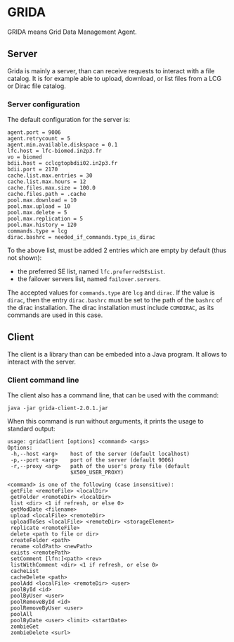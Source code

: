 # GRIDA

GRIDA means Grid Data Management Agent.

## Server

Grida is mainly a server, than can receive requests to interact with a
file catalog.  It is for example able to upload, download, or list
files from a LCG or Dirac file catalog.

### Server configuration

The default configuration for the server is:
```
agent.port = 9006
agent.retrycount = 5
agent.min.available.diskspace = 0.1
lfc.host = lfc-biomed.in2p3.fr
vo = biomed
bdii.host = cclcgtopbdii02.in2p3.fr
bdii.port = 2170
cache.list.max.entries = 30
cache.list.max.hours = 12
cache.files.max.size = 100.0
cache.files.path = .cache
pool.max.download = 10
pool.max.upload = 10
pool.max.delete = 5
pool.max.replication = 5
pool.max.history = 120
commands.type = lcg
dirac.bashrc = needed_if_commands.type_is_dirac
```

To the above list, must be added 2 entries which are empty by default
(thus not shown):
- the preferred SE list, named `lfc.preferredSEsList`.
- the failover servers list, named `failover.servers`.

The accepted values for `commands.type` are `lcg` and `dirac`.  If the
value is `dirac`, then the entry `dirac.bashrc` must be set to the
path of the `bashrc` of the dirac installation.  The dirac
installation must include `COMDIRAC`, as its commands are used in this
case.


## Client

The client is a library than can be embeded into a Java program.
It allows to interact with the server.

### Client command line

The client also has a command line, that can be used with the command:
```shell
java -jar grida-client-2.0.1.jar
```

When this command is run without arguments, it prints the usage to
standard output:

```shell
usage: gridaClient [options] <command> <args>
Options:
 -h,--host <arg>    host of the server (default localhost)
 -p,--port <arg>    port of the server (default 9006)
 -r,--proxy <arg>   path of the user's proxy file (default
                    $X509_USER_PROXY)

<command> is one of the following (case insensitive):
 getFile <remoteFile> <localDir>
 getFolder <remoteDir> <localDir>
 list <dir> <1 if refresh, or else 0>
 getModDate <filename>
 upload <localFile> <remoteDir>
 uploadToSes <localFile> <remoteDir> <storageElement>
 replicate <remoteFile>
 delete <path to file or dir>
 createFolder <path>
 rename <oldPath> <newPath>
 exists <remotePath>
 setComment [lfn:]<path> <rev>
 listWithComment <dir> <1 if refresh, or else 0>
 cacheList
 cacheDelete <path>
 poolAdd <localFile> <remoteDir> <user>
 poolById <id>
 poolByUser <user>
 poolRemoveById <id>
 poolRemoveByUser <user>
 poolAll
 poolByDate <user> <limit> <startDate>
 zombieGet
 zombieDelete <surl>
```
